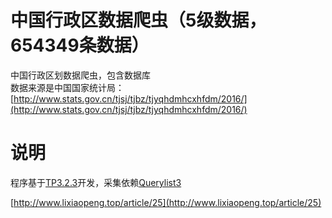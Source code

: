 # 中国行政区数据爬虫（5级数据，654349条数据）
中国行政区划数据爬虫，包含数据库  
数据来源是中国国家统计局： [http://www.stats.gov.cn/tjsj/tjbz/tjyqhdmhcxhfdm/2016/](http://www.stats.gov.cn/tjsj/tjbz/tjyqhdmhcxhfdm/2016/)

# 说明 #

程序基于[TP3.2.3](http://www.thinkphp.cn/)开发，采集依赖[Querylist3](https://www.querylist.cc/)


[http://www.lixiaopeng.top/article/25](http://www.lixiaopeng.top/article/25)